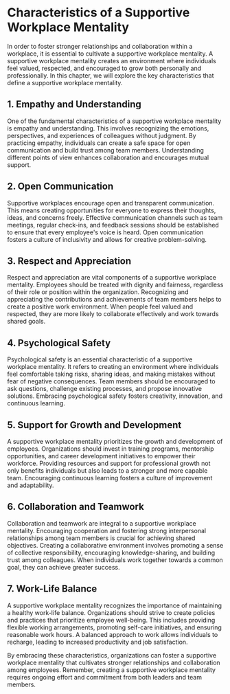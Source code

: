 # Characteristics of a Supportive Workplace Mentality

In order to foster stronger relationships and collaboration within a workplace, it is essential to cultivate a supportive workplace mentality. A supportive workplace mentality creates an environment where individuals feel valued, respected, and encouraged to grow both personally and professionally. In this chapter, we will explore the key characteristics that define a supportive workplace mentality.

## 1\. Empathy and Understanding

One of the fundamental characteristics of a supportive workplace mentality is empathy and understanding. This involves recognizing the emotions, perspectives, and experiences of colleagues without judgment. By practicing empathy, individuals can create a safe space for open communication and build trust among team members. Understanding different points of view enhances collaboration and encourages mutual support.

## 2\. Open Communication

Supportive workplaces encourage open and transparent communication. This means creating opportunities for everyone to express their thoughts, ideas, and concerns freely. Effective communication channels such as team meetings, regular check-ins, and feedback sessions should be established to ensure that every employee's voice is heard. Open communication fosters a culture of inclusivity and allows for creative problem-solving.

## 3\. Respect and Appreciation

Respect and appreciation are vital components of a supportive workplace mentality. Employees should be treated with dignity and fairness, regardless of their role or position within the organization. Recognizing and appreciating the contributions and achievements of team members helps to create a positive work environment. When people feel valued and respected, they are more likely to collaborate effectively and work towards shared goals.

## 4\. Psychological Safety

Psychological safety is an essential characteristic of a supportive workplace mentality. It refers to creating an environment where individuals feel comfortable taking risks, sharing ideas, and making mistakes without fear of negative consequences. Team members should be encouraged to ask questions, challenge existing processes, and propose innovative solutions. Embracing psychological safety fosters creativity, innovation, and continuous learning.

## 5\. Support for Growth and Development

A supportive workplace mentality prioritizes the growth and development of employees. Organizations should invest in training programs, mentorship opportunities, and career development initiatives to empower their workforce. Providing resources and support for professional growth not only benefits individuals but also leads to a stronger and more capable team. Encouraging continuous learning fosters a culture of improvement and adaptability.

## 6\. Collaboration and Teamwork

Collaboration and teamwork are integral to a supportive workplace mentality. Encouraging cooperation and fostering strong interpersonal relationships among team members is crucial for achieving shared objectives. Creating a collaborative environment involves promoting a sense of collective responsibility, encouraging knowledge-sharing, and building trust among colleagues. When individuals work together towards a common goal, they can achieve greater success.

## 7\. Work-Life Balance

A supportive workplace mentality recognizes the importance of maintaining a healthy work-life balance. Organizations should strive to create policies and practices that prioritize employee well-being. This includes providing flexible working arrangements, promoting self-care initiatives, and ensuring reasonable work hours. A balanced approach to work allows individuals to recharge, leading to increased productivity and job satisfaction.

By embracing these characteristics, organizations can foster a supportive workplace mentality that cultivates stronger relationships and collaboration among employees. Remember, creating a supportive workplace mentality requires ongoing effort and commitment from both leaders and team members.
